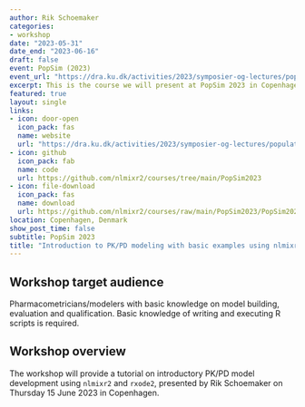 ```yaml
---
author: Rik Schoemaker
categories:
- workshop
date: "2023-05-31"
date_end: "2023-06-16"
draft: false
event: PopSim (2023)
event_url: "https://dra.ku.dk/activities/2023/symposier-og-lectures/population-pkpd-modelling/"
excerpt: This is the course we will present at PopSim 2023 in Copenhagen, Denmark.
featured: true
layout: single
links:
- icon: door-open
  icon_pack: fas
  name: website
  url: "https://dra.ku.dk/activities/2023/symposier-og-lectures/population-pkpd-modelling/"
- icon: github
  icon_pack: fab
  name: code
  url: https://github.com/nlmixr2/courses/tree/main/PopSim2023
- icon: file-download
  icon_pack: fas
  name: download
  url: https://github.com/nlmixr2/courses/raw/main/PopSim2023/PopSim2023.zip
location: Copenhagen, Denmark
show_post_time: false
subtitle: PopSim 2023
title: "Introduction to PK/PD modeling with basic examples using nlmixr2/rxode2"
---
```


## Workshop target audience

Pharmacometricians/modelers with basic knowledge on model building, evaluation and qualification. Basic knowledge of writing and executing R scripts is required.

## Workshop overview

The workshop will provide a tutorial on introductory PK/PD model development using `nlmixr2` and `rxode2`, presented by Rik Schoemaker on Thursday 15 June 2023 in Copenhagen.


